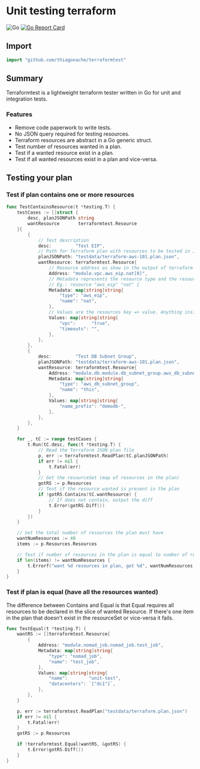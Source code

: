 # Unit testing terraform

![Go](https://github.com/thiagonache/terraformtest/workflows/Go/badge.svg?branch=master)
[![Go Report Card](https://goreportcard.com/badge/github.com/thiagonache/terraformtest)](https://goreportcard.com/report/github.com/thiagonache/terraformtest)

## Import

```go
import "github.com/thiagonache/terraformtest"
```

## Summary

Terraformtest is a lightweight terraform tester written in Go for unit and integration tests.

### Features

- Remove code paperwork to write tests.
- No JSON query required for testing resources.
- Terraform resources are abstract in a Go generic struct.
- Test number of resources wanted in a plan.
- Test if a wanted resource exist in a plan.
- Test if all wanted resources exist in a plan and vice-versa.

## Testing your plan

### Test if plan contains one or more resources

```go
func TestContainsResource(t *testing.T) {
    testCases := []struct {
        desc, planJSONPath string
        wantResource       terraformtest.Resource
    }{
        {
            // Test description
            desc:         "Test EIP",
            // Path for Terraform plan with resources to be tested in JSON format.
            planJSONPath: "testdata/terraform-aws-101.plan.json",
            wantResource: terraformtest.Resource{
                // Resource address as show in the output of terraform plan command.
                Address: "module.vpc.aws_eip.nat[0]",
                // Metadata represents the resource type and the resource name in the resource declaration.
                // Eg.: resource "aws_eip" "nat" {
                Metadata: map[string]string{
                    "type": "aws_eip",
                    "name": "nat",
                },
                // Values are the resources key => value. Anything inside of the planned_values in the JSON file.
                Values: map[string]string{
                    "vpc":      "true",
                    "timeouts": "",
                },
            },
        },
        {
            desc:         "Test DB Subnet Group",
            planJSONPath: "testdata/terraform-aws-101.plan.json",
            wantResource: terraformtest.Resource{
                Address: "module.db.module.db_subnet_group.aws_db_subnet_group.this[0]",
                Metadata: map[string]string{
                    "type": "aws_db_subnet_group",
                    "name": "this",
                },
                Values: map[string]string{
                    "name_prefix": "demodb-",
                },
            },
        },
    }

    for _, tC := range testCases {
        t.Run(tC.desc, func(t *testing.T) {
            // Read the Terraform JSON plan file
            p, err := terraformtest.ReadPlan(tC.planJSONPath)
            if err != nil {
                t.Fatal(err)
            }
            // Get the resourceSet (map of resources in the plan)
            gotRS := p.Resources
            // Test if the resource wanted is present in the plan
            if !gotRS.Contains(tC.wantResource) {
                // If does not contain, output the diff
                t.Error(gotRS.Diff())
            }
        })
    }

    // Set the total number of resources the plan must have
    wantNumResources := 40
    items := p.Resources.Resources

    // Test if number of resources in the plan is equal to number of resources wanted
    if len(items) != wantNumResources {
        t.Errorf("want %d resources in plan, got %d", wantNumResources, len(items))
    }
}
```

### Test if plan is equal (have all the resources wanted)

The difference between Contains and Equal is that Equal requires all resources
to be declared in the slice of wanted Resource. If there's one item in the plan
that doesn't exist in the resourceSet or vice-versa it fails.

```go
func TestEqual(t *testing.T) {
    wantRS := []terraformtest.Resource{
        {
            Address: "module.nomad_job.nomad_job.test_job",
            Metadata: map[string]string{
                "type": "nomad_job",
                "name": "test_job",
            },
            Values: map[string]string{
                "name":        "unit-test",
                "datacenters": `["dc1"]`,
            },
        },
    }

    p, err := terraformtest.ReadPlan("testdata/terraform.plan.json")
    if err != nil {
        t.Fatal(err)
    }
    gotRS := p.Resources

    if !terraformtest.Equal(wantRS, &gotRS) {
        t.Error(gotRS.Diff())
    }
}
```
